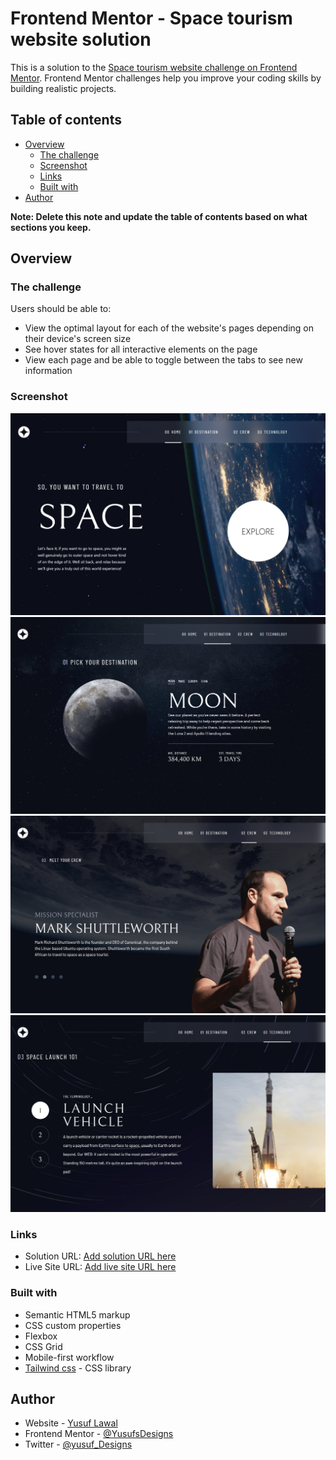 # Frontend Mentor - Space tourism website solution

This is a solution to the [Space tourism website challenge on Frontend Mentor](https://www.frontendmentor.io/challenges/space-tourism-multipage-website-gRWj1URZ3). Frontend Mentor challenges help you improve your coding skills by building realistic projects. 

## Table of contents

- [Overview](#overview)
  - [The challenge](#the-challenge)
  - [Screenshot](#screenshot)
  - [Links](#links)
  - [Built with](#built-with)
- [Author](#author)

**Note: Delete this note and update the table of contents based on what sections you keep.**

## Overview

### The challenge

Users should be able to:

- View the optimal layout for each of the website's pages depending on their device's screen size
- See hover states for all interactive elements on the page
- View each page and be able to toggle between the tabs to see new information

### Screenshot

![](./public/assets/screenshots/screenshot1.png)
![](./public/assets/screenshots/screenshot2.png)
![](./public/assets/screenshots/screenshot3.png)
![](./public/assets/screenshots/screenshot4.png)

### Links

- Solution URL: [Add solution URL here](https://your-solution-url.com)
- Live Site URL: [Add live site URL here](https://your-live-site-url.com)

### Built with

- Semantic HTML5 markup
- CSS custom properties
- Flexbox
- CSS Grid
- Mobile-first workflow
- [Tailwind css](https://tailwindcss.com/) - CSS library

## Author

- Website - [Yusuf Lawal](https://yusuflawal.netlify.app/)
- Frontend Mentor - [@YusufsDesigns](https://www.frontendmentor.io/profile/YusufsDesigns)
- Twitter - [@yusuf_Designs](https://www.twitter.com/yusuf_Designs)
